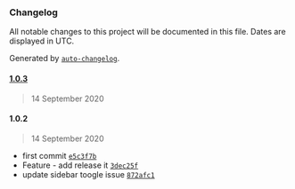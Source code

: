 ### Changelog

All notable changes to this project will be documented in this file. Dates are displayed in UTC.

Generated by [`auto-changelog`](https://github.com/CookPete/auto-changelog).

#### [1.0.3](https://github.com/tookit/vuepress-theme-neptune/compare/1.0.2...1.0.3)

> 14 September 2020

#### 1.0.2

> 14 September 2020

- first commit [`e5c3f7b`](https://github.com/tookit/vuepress-theme-neptune/commit/e5c3f7b5f66e9f15ca2d900f186f4c25deb99014)
- Feature - add release it [`3dec25f`](https://github.com/tookit/vuepress-theme-neptune/commit/3dec25f0c3736e9aa3e5545572cdeec432b6d3d1)
- update sidebar toogle issue [`872afc1`](https://github.com/tookit/vuepress-theme-neptune/commit/872afc172482cd38eef34cd72756eb84a71164d9)
